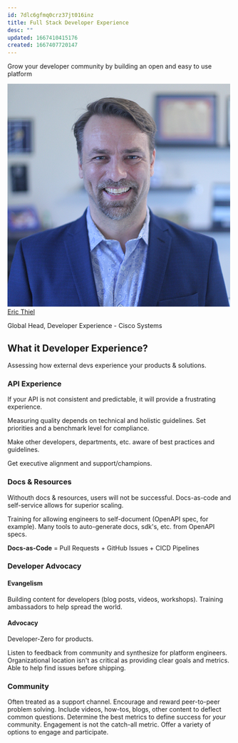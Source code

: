 ```yaml
---
id: 7dlc6gfmq0crz37jt016inz
title: Full Stack Developer Experience
desc: ""
updated: 1667410415176
created: 1667407720147
---
```


Grow your developer community by building an open and easy to use platform

![picture 4](images/cd2e54675f7d36c5a2c71b5623727444631477698e6267846335c12396548571.png)  
[Eric Thiel](https://www.ericthiel.com/)

Global Head, Developer Experience -
Cisco Systems

## What it Developer Experience?

Assessing how external devs experience your products & solutions.

### API Experience

If your API is not consistent and predictable, it will provide a frustrating experience.

Measuring quality depends on technical and holistic guidelines.
Set priorities and a benchmark level for compliance.

Make other developers, departments, etc. aware of best practices and guidelines.

Get executive alignment and support/champions.

### Docs & Resources

Withouth docs & resources, users will not be successful.
Docs-as-code and self-service allows for superior scaling.

Training for allowing engineers to self-document (OpenAPI spec, for example).
Many tools to auto-generate docs, sdk's, etc. from OpenAPI specs.

**Docs-as-Code** = Pull Requests + GitHub Issues + CICD Pipelines

### Developer Advocacy

#### Evangelism

Building content for developers (blog posts, videos, workshops).
Training ambassadors to help spread the world.

#### Advocacy

Developer-Zero for products.

Listen to feedback from community and synthesize for platform engineers.
Organizational location isn't as critical as providing clear goals and metrics.
Able to help find issues before shipping.

### Community

Often treated as a support channel.
Encourage and reward peer-to-peer problem solving.
Include videos, how-tos, blogs, other content to deflect common questions.
Determine the best metrics to define success for _your_ community.
Engagement is not the catch-all metric.
Offer a variety of options to engage and participate.
